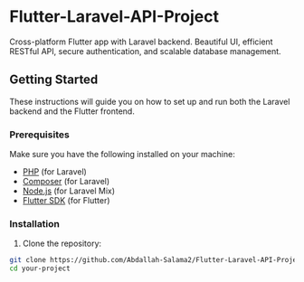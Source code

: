 # Flutter-Laravel-API-Project
 Cross-platform Flutter app with Laravel backend. Beautiful UI, efficient RESTful API, secure authentication, and scalable database management.
 
## Getting Started

These instructions will guide you on how to set up and run both the Laravel backend and the Flutter frontend.

### Prerequisites

Make sure you have the following installed on your machine:

- [PHP](https://www.php.net/) (for Laravel)
- [Composer](https://getcomposer.org/) (for Laravel)
- [Node.js](https://nodejs.org/) (for Laravel Mix)
- [Flutter SDK](https://flutter.dev/docs/get-started/install) (for Flutter)

### Installation

1. Clone the repository:

```bash
git clone https://github.com/Abdallah-Salama2/Flutter-Laravel-API-Project
cd your-project





